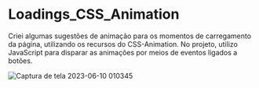 # Loadings_CSS_Animation
Criei algumas sugestões de animação para os momentos de carregamento da página, utilizando os recursos do CSS-Animation. No projeto, utilizo JavaScript para disparar as animações por meios de eventos ligados a botões.

![Captura de tela 2023-06-10 010345](https://github.com/SandroSorte/Loadings_CSS_Animation/assets/108229719/5a79c196-91ac-4e3f-bc7b-98e8860cb839)
